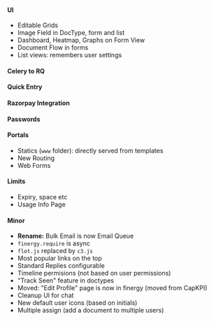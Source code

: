 #### UI
- Editable Grids
- Image Field in DocType, form and list
- Dashboard, Heatmap, Graphs on Form View
- Document Flow in forms
- List views: remembers user settings

#### Celery to RQ

#### Quick Entry

#### Razorpay Integration

#### Passwords

#### Portals
- Statics (`www` folder): directly served from templates
- New Routing
- Web Forms

#### Limits
- Expiry, space etc
- Usage Info Page

#### Minor
- **Rename:** Bulk Email is now Email Queue
- `finergy.require` is async
- `flot.js` replaced by `c3.js`
- Most popular links on the top
- Standard Replies configurable
- Timeline permisions (not based on user permissions)
- "Track Seen" feature in doctypes
- Moved: "Edit Profile" page is now in finergy (moved from CapKPI)
- Cleanup UI for chat
- New default user icons (based on initials)
- Multiple assign (add a document to multiple users)